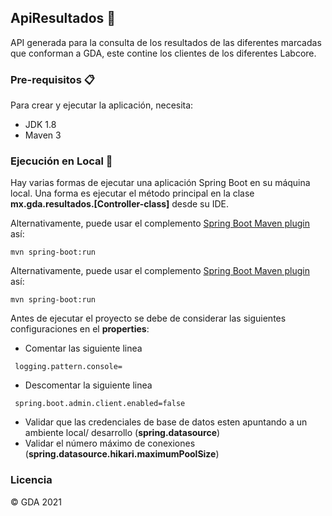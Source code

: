## ApiResultados 🚀

API generada para la consulta de los resultados de las diferentes marcadas que conforman a GDA, este contine los clientes de los diferentes Labcore.


### Pre-requisitos 📋

Para crear y ejecutar la aplicación, necesita:
* JDK 1.8
* Maven 3

### Ejecución en Local 🔧

Hay varias formas de ejecutar una aplicación Spring Boot en su máquina local. Una forma es ejecutar el método principal en la clase **mx.gda.resultados.[Controller-class]**  desde su IDE.

Alternativamente, puede usar el complemento [Spring Boot Maven plugin](https://docs.spring.io/spring-boot/docs/current/reference/html/build-tool-plugins-maven-plugin.html) así:

```shell
mvn spring-boot:run
```

Alternativamente, puede usar el complemento [Spring Boot Maven plugin](https://docs.spring.io/spring-boot/docs/current/reference/html/build-tool-plugins-maven-plugin.html) así:

```shell
mvn spring-boot:run
```

Antes de ejecutar el proyecto se debe de considerar las siguientes configuraciones en el **properties**:
* Comentar las siguiente linea

```shell
 logging.pattern.console=
```
* Descomentar la siguiente linea 

```shell
 spring.boot.admin.client.enabled=false
```
* Validar que las credenciales de base de datos esten apuntando a un ambiente local/ desarrollo (**spring.datasource**)
* Validar el número máximo de conexiones (**spring.datasource.hikari.maximumPoolSize**)


### Licencia
© GDA 2021